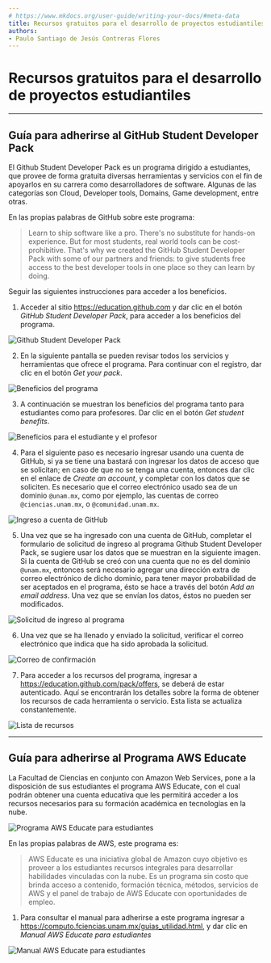 ```yaml
---
# https://www.mkdocs.org/user-guide/writing-your-docs/#meta-data
title: Recursos gratuitos para el desarrollo de proyectos estudiantiles
authors:
- Paulo Santiago de Jesús Contreras Flores
---
```


# Recursos gratuitos para el desarrollo de proyectos estudiantiles

--------------------------------------------------------------------------------

## Guía para adherirse al GitHub Student Developer Pack

El Github Student Developer Pack es un programa dirigido a estudiantes, que provee de forma gratuita diversas herramientas y servicios con el fin de apoyarlos en su carrera como desarrolladores de software.
Algunas de las categorías son Cloud, Developer tools, Domains, Game development, entre otras.

En las propias palabras de GitHub sobre este programa:

> Learn to ship software like a pro.
> There's no substitute for hands-on experience.
> But for most students, real world tools can be cost-prohibitive.
> That's why we created the GitHub Student Developer Pack with some of our partners and friends: to give students free access to the best developer tools in one place so they can learn by doing.

Seguir las siguientes instrucciones para acceder a los beneficios.

1.  Acceder al sitio <https://education.github.com> y dar clic en el botón *GitHub Student Developer Pack*, para acceder a los beneficios del programa.

![Github Student Developer Pack](images/a_01_2.png)

2.  En la siguiente pantalla se pueden revisar todos los servicios y herramientas que ofrece el programa. Para continuar con el registro, dar clic en el botón *Get your pack*.

![Beneficios del programa](images/a_02_2.png)

3.  A continuación se muestran los beneficios del programa tanto para estudiantes como para profesores. Dar clic en el botón *Get student benefits*.

![Beneficios para el estudiante y el profesor](images/a_03_2.png)

4.  Para el siguiente paso es necesario ingresar usando una cuenta de GitHub, si ya se tiene una bastará con ingresar los datos de acceso que se solicitan; en caso de que no se tenga una cuenta, entonces dar clic en el enlace de *Create an account*, y completar con los datos que se soliciten.
    Es necesario que el correo electrónico usado sea de un dominio `@unam.mx`, como por ejemplo, las cuentas de correo `@ciencias.unam.mx`, o `@comunidad.unam.mx`.

![Ingreso a cuenta de GitHub](images/a_04_2.png)


5.  Una vez que se ha ingresado con una cuenta de GitHub, completar el formulario de solicitud de ingreso al programa Github Student Developer Pack, se sugiere usar los datos que se muestran en la siguiente imagen.
    Si la cuenta de GitHub se creó con una cuenta que no es del dominio `@unam.mx`, entonces será necesario agregar una dirección extra de correo electrónico de dicho dominio, para tener mayor probabilidad de ser aceptados en el programa, ésto se hace a través del botón *Add an email address*.
    Una vez que se envían los datos, éstos no pueden ser modificados.

![Solicitud de ingreso al programa](images/a_05_2.png)


6.  Una vez que se ha llenado y enviado la solicitud, verificar el correo electrónico que indica que ha sido aprobada la solicitud.

![Correo de confirmación](images/a_06.png)

7. Para acceder a los recursos del programa, ingresar a <https://education.github.com/pack/offers>, se deberá de estar autenticado.
   Aquí se encontrarán los detalles sobre la forma de obtener los recursos de cada herramienta o servicio. Esta lista se actualiza constantemente.

![Lista de recursos](images/a_07.png)

--------------------------------------------------------------------------------

## Guía para adherirse al Programa AWS Educate

La Facultad de Ciencias en conjunto con Amazon Web Services, pone a la disposición de sus estudiantes el programa AWS Educate, con el cual podrán obtener una cuenta educativa que les permitirá acceder a los recursos necesarios para su formación académica en tecnologías en la nube.

![Programa AWS Educate para estudiantes](images/awseduc_01.png)

En las propias palabras de AWS, este programa es:

> AWS Educate es una iniciativa global de Amazon cuyo objetivo es proveer a los estudiantes recursos integrales para desarrollar habilidades vinculadas con la nube.
> Es un programa sin costo que brinda acceso a contenido, formación técnica, métodos, servicios de AWS y el panel de trabajo de AWS Educate con oportunidades de empleo.

1.  Para consultar el manual para adherirse a este programa ingresar a <https://computo.fciencias.unam.mx/guias_utilidad.html>, y dar clic en _Manual AWS Educate para estudiantes_

![Manual AWS Educate para estudiantes](images/awseduc_02.png)
